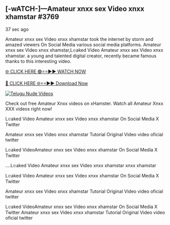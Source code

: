 ## [-wATCH-]—Amateur xnxx sex Video xnxx xhamstar #3769


37 sec ago 

Amateur xnxx sex Video xnxx xhamstar took the internet by storm and amazed viewers On Social Media various social media platforms. Amateur xnxx sex Video xnxx xhamstar,L𝚎aked Video Amateur xnxx sex Video xnxx xhamstar. a young and talented digital creator, recently became famous thanks to this interesting video.

[🌐 CLICK HERE 🟢==►► WATCH NOW](https://russelviper69.blogspot.com/p/valo-video.html)

[🔴 CLICK HERE 🌐==►► Download Now](https://russelviper69.blogspot.com/p/valo-video.html)

[![Telugu Nude Videos](https://i.imgur.com/dJHk4Zq.gif)](https://russelviper69.blogspot.com/p/valo-video.html)

Check out free Amateur Xnxx videos on xHamster. Watch all Amateur Xnxx XXX videos right now!

L𝚎aked Video Amateur xnxx sex Video xnxx xhamstar On Social Media X Twitter

Amateur xnxx sex Video xnxx xhamstar Tutorial Original Video video oficial twitter

L𝚎aked VideoAmateur xnxx sex Video xnxx xhamstar On Social Media X Twitter

....L𝚎aked Video Amateur xnxx sex Video xnxx xhamstar xnxx xhamstar

L𝚎aked Video Amateur xnxx sex Video xnxx xhamstar On Social Media X Twitter

Amateur xnxx sex Video xnxx xhamstar Tutorial Original Video video oficial twitter

L𝚎aked VideoAmateur xnxx sex Video xnxx xhamstar On Social Media X Twitter
Amateur xnxx sex Video xnxx xhamstar Tutorial Original Video video oficial twitter